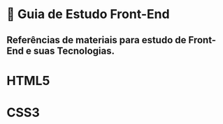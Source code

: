 # 📝 Guia de Estudo Front-End
## Referências de materiais para estudo de Front-End e suas Tecnologias.
##
# HTML5
# CSS3
